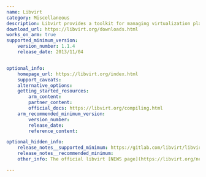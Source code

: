 ```yaml
---
name: Libvirt
category: Miscellaneous
description: Libvirt provides a toolkit for managing virtualization platforms. Libvirt comes under the open-source licenses, and is accessible from C, Python, Perl, Go, and many more.
download_url: https://libvirt.org/downloads.html
works_on_arm: true
supported_minimum_version:
    version_number: 1.1.4
    release_date: 2013/11/04


optional_info:
    homepage_url: https://libvirt.org/index.html
    support_caveats:
    alternative_options:
    getting_started_resources:
        arm_content:
        partner_content:
        official_docs: https://libvirt.org/compiling.html
    arm_recommended_minimum_version:
        version_number:
        release_date:
        reference_content:

optional_hidden_info:
    release_notes__supported_minimum: https://gitlab.com/libvirt/libvirt/-/blob/v1.1.4/docs/news.html.in?ref_type=tags#L15
    release_notes__recommended_minimum:
    other_info: The official libvirt [NEWS page](https://libvirt.org/news.html#) shows no release notes for v1.1.4. However, the gitlab repo for libvirt has the initial AArch64 support mentioned in the [news.html](https://gitlab.com/libvirt/libvirt/-/blob/v1.1.4/docs/news.html.in?ref_type=tags#L15) file in version 1.1.4.

---
```

